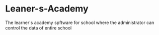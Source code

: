 # Leaner-s-Academy
The learner's academy spftware for school where the administrator can control the data of entire school
